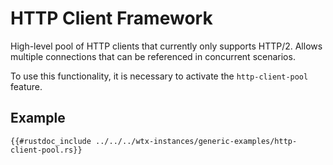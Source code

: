# HTTP Client Framework

High-level pool of HTTP clients that currently only supports HTTP/2. Allows multiple connections that can be referenced in concurrent scenarios.

To use this functionality, it is necessary to activate the `http-client-pool` feature.

## Example

```rust,edition2021,no_run
{{#rustdoc_include ../../../wtx-instances/generic-examples/http-client-pool.rs}}
```